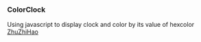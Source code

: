### ColorClock

Using javascript to display clock and color by its value of hexcolor
[ZhuZhiHao](https://ihexon.github.io)
